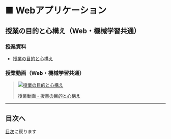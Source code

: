 # ■ Webアプリケーション

## 授業の目的と心構え（Web・機械学習共通）

### 授業資料

- [授業の目的と心構え](01.md)

### 授業動画（Web・機械学習共通）

<!-- 心残りポイント：Webと機械学習を1本の動画で撮ってしまったので分割したい -->

> [![授業の目的と心構え](https://img.youtube.com/vi/VvH5-xXO5lM/0.jpg)](https://www.youtube.com/watch?v=VvH5-xXO5lM)
>
> [授業動画 - 授業の目的と心構え](https://www.youtube.com/watch?v=VvH5-xXO5lM)

---

## 目次へ

[目次](https://github.com/protoout/po-common/tree/main/lessons)に戻ります
